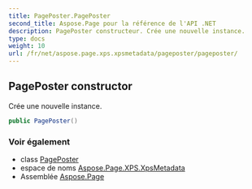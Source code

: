 ```yaml
---
title: PagePoster.PagePoster
second_title: Aspose.Page pour la référence de l'API .NET
description: PagePoster constructeur. Crée une nouvelle instance.
type: docs
weight: 10
url: /fr/net/aspose.page.xps.xpsmetadata/pageposter/pageposter/
---
```

## PagePoster constructor

Crée une nouvelle instance.

```csharp
public PagePoster()
```

### Voir également

* class [PagePoster](../)
* espace de noms [Aspose.Page.XPS.XpsMetadata](../../pageposter/)
* Assemblée [Aspose.Page](../../../)


